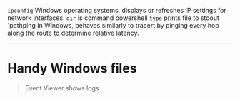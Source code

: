 `ipconfig`
Windows operating systems, displays or refreshes IP settings for network interfaces.
`dir`
ls command powershell
`type`
prints file to stdout
`pathping
In Windows, behaves similarly to tracert by pinging every hop along the route to determine relative latency.




---
# Handy Windows files

>Event Viewer
shows logs